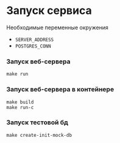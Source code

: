 # Запуск сервиса
Необходимые переменные окружения
- `SERVER_ADDRESS`
- `POSTGRES_CONN`

### Запуск веб-сервера
```
make run
```
### Запуск веб-сервера в контейнере
```
make build
make run-c
```
### Запуск тестовой бд
```
make create-init-mock-db
```